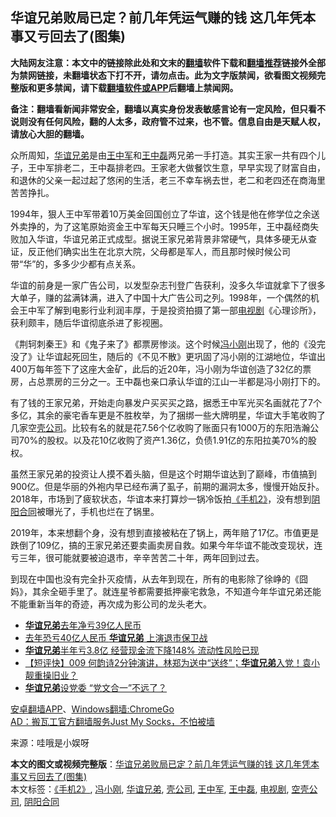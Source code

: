  <h2>华谊兄弟败局已定？前几年凭运气赚的钱 这几年凭本事又亏回去了(图集)</h2> <p class="notice"><b>大陆网友注意：本文中的链接除此处和文末的<a href="https://github.com/bannedbook/fanqiang" >翻墙</a>软件下载和<a href="https://github.com/killgcd/justmysocks/blob/master/README.md">翻墙推荐</a>链接外全部为禁网链接，未翻墙状态下打不开，请勿点击。此为文字版禁闻，欲看图文视频完整版和更多禁闻，请下载<a href="https://github.com/bannedbook/fanqiang">翻墙软件或APP</a>后翻墙上禁闻网。</p><p>备注：翻墙看新闻非常安全，翻墙以真实身份发表敏感言论有一定风险，但只看不说则没有任何风险，翻的人太多，政府管不过来，也不管。信息自由是天赋人权，请放心大胆的翻墙。</b></p>  <div class="entry"> <p>众所周知，<a href="https://www.bannedbook.org/bnews/tag/%E5%8D%8E%E8%B0%8A%E5%85%84%E5%BC%9F/" class="st_tag internal_tag" rel="tag" title="标签 华谊兄弟 下的日志">华谊兄弟</a>是由<a href="https://www.bannedbook.org/bnews/tag/%e7%8e%8b%e4%b8%ad%e5%86%9b/" class="st_tag internal_tag" rel="tag" title="标签 王中军 下的日志">王中军</a>和<a href="https://www.bannedbook.org/bnews/tag/%E7%8E%8B%E4%B8%AD%E7%A3%8A/" class="st_tag internal_tag" rel="tag" title="标签 王中磊 下的日志">王中磊</a>两兄弟一手打造。其实王家一共有四个儿子，王中军排老二，王中磊排老四。王家老大做餐饮生意，早早实现了财富自由，和退休的父亲一起过起了悠闲的生活，老三不幸车祸去世，老二和老四还在商海里苦苦挣扎。</p> <p>1994年，狠人王中军带着10万美金回国创立了华谊，这个钱是他在修学位之余送外卖挣的，为了这笔原始资金王中军每天只睡三个小时。1995年，王中磊经商失败加入华谊，华谊兄弟正式成型。据说王家兄弟背景非常硬气，具体多硬无从查证，反正他们确实出生在北京大院，父母都是军人，而且那时候时候公司带“华”的，多多少少都有点关系。</p> <p>华谊的前身是一家广告公司，以发型杂志刊登广告获利，没多久华谊就拿下了很多大单子，赚的盆满钵满，进入了中国十大广告公司之列。1998年，一个偶然的机会王中军了解到电影行业利润丰厚，于是投资拍摄了第一部<a href="https://www.bannedbook.org/bnews/tag/%E7%94%B5%E8%A7%86%E5%89%A7/" class="st_tag internal_tag" rel="tag" title="标签 电视剧 下的日志">电视剧</a>《心理诊所》，获利颇丰，随后华谊彻底杀进了影视圈。</p>  <p>《荆轲刺秦王》和《鬼子来了》都票房惨淡。这个时候<a href="https://www.bannedbook.org/bnews/tag/%e5%86%af%e5%b0%8f%e5%88%9a/" class="st_tag internal_tag" rel="tag" title="标签 冯小刚 下的日志">冯小刚</a>出现了，他的《没完没了》让华谊起死回生，随后的《不见不散》更巩固了冯小刚的江湖地位，华谊出400万每年签下了这座大金矿，此后的近20年，冯小刚为华谊创造了32亿的票房，占总票房的三分之一。王中磊也亲口承认华谊的江山一半都是冯小刚打下的。</p> <p>有了钱的王家兄弟，开始走向暴发户买买买之路，据悉王中军光买名画就花了7个多亿，其余的豪宅香车更是不胜枚举，为了捆绑一些大牌明星，华谊大手笔收购了几家空<a href="https://www.bannedbook.org/bnews/tag/%E5%A3%B3%E5%85%AC%E5%8F%B8/" class="st_tag internal_tag" rel="tag" title="标签 壳公司 下的日志">壳公司</a>。比较有名的就是花7.56个亿收购了账面只有1000万的东阳浩瀚公司70%的股权。以及花10亿收购了资产1.36亿，负债1.91亿的东阳拉美70%的股权。</p> <p>虽然王家兄弟的投资让人摸不着头脑，但是这个时期华谊达到了巅峰，市值搞到900亿。但是华丽的外袍内早已经布满了虱子，前期的漏洞太多，慢慢开始反扑。2018年，市场到了疲软状态，华谊本来打算炒一锅冷饭拍<a href="https://www.bannedbook.org/bnews/tag/%E3%80%8A%E6%89%8B%E6%9C%BA2%E3%80%8B/" class="st_tag internal_tag" rel="tag" title="标签 《手机2》 下的日志">《手机2》</a>，没有想到<a href="https://www.bannedbook.org/bnews/tag/%E9%98%B4%E9%98%B3%E5%90%88%E5%90%8C/" class="st_tag internal_tag" rel="tag" title="标签 阴阳合同 下的日志">阴阳合同</a>被曝光了，手机也烂在了锅里。</p>  <p>2019年，本来想翻个身，没有想到直接被粘在了锅上，两年赔了17亿。市值更是跌倒了109亿，搞的王家兄弟还要卖画卖房自救。如果今年华谊不能改变现状，连亏三年，很可能就要被迫退市，辛辛苦苦二十年，两年回到过去。</p> <p>到现在中国也没有完全扑灭疫情，从去年到现在，所有的电影除了徐峥的《囧妈》，其余全砸手里了。就连星爷都需要抵押豪宅救急，不知道今年华谊兄弟还能不能重新当年的奇迹，再次成为影公司的龙头老大。</p> <ul class='op-related-articles' title='相关阅读'> <li><a href='https://www.bannedbook.org/bnews/baitai/20200229/1285808.html' target='_blank'><b>华谊兄弟</b>去年净亏39亿人民币</a></li> <li><a href='https://www.bannedbook.org/bnews/finance/20200210/1274094.html' target='_blank'>去年恐亏40亿人民币 <b>华谊兄弟</b> 上演退市保卫战</a></li> <li><a href='https://www.bannedbook.org/bnews/finance/20191213/1240579.html' target='_blank'><b>华谊兄弟</b>半年亏3.8亿 经营现金流下降148% 流动性风险已现</a></li> <li><a href='https://www.bannedbook.org/bnews/cnnews/20190711/1156421.html' target='_blank'>【短评快】009 何韵诗2分钟演讲，林郑为送中“送终”；<b>华谊兄弟</b>入党！袁小靓重操旧业？</a></li> <li><a href='https://www.bannedbook.org/bnews/headline/20190710/1155843.html' target='_blank'><b>华谊兄弟</b>设党委  “党文合一”不远了？</a></li> </ul> <div class="texttj"> <a href="https://github.com/bannedbook/fanqiang/wiki/%E7%A6%81%E9%97%BB%E7%BD%91%E5%AE%89%E5%8D%93%E7%BF%BB%E5%A2%99%E6%96%B0%E9%97%BBAPP" target="_blank">安卓翻墙APP</a>、<a href="https://github.com/bannedbook/fanqiang/wiki/Chrome%E4%B8%80%E9%94%AE%E7%BF%BB%E5%A2%99%E5%8C%85" target="_blank">Windows翻墙:ChromeGo</a><br/> <a href="https://github.com/killgcd/justmysocks/blob/master/README.md" target="_blank">AD：搬瓦工官方翻墙服务Just My Socks，不怕被墙</a> </div><p> 来源：哇哦是小娱呀 </p> <a name='sharetosocial'></a>         <div><b>本文的图文或视频完整版</b>：<a href='https://www.bannedbook.org/bnews/yule/20200625/1350121.html'>华谊兄弟败局已定？前几年凭运气赚的钱 这几年凭本事又亏回去了(图集)</a></div>  </div><!--END ENTRY--> <div class="postfooter"> <div>本文标签：<a href="https://www.bannedbook.org/bnews/tag/%E3%80%8A%E6%89%8B%E6%9C%BA2%E3%80%8B/" rel="tag">《手机2》</a>, <a href="https://www.bannedbook.org/bnews/tag/%e5%86%af%e5%b0%8f%e5%88%9a/" rel="tag">冯小刚</a>, <a href="https://www.bannedbook.org/bnews/tag/%E5%8D%8E%E8%B0%8A%E5%85%84%E5%BC%9F/" rel="tag">华谊兄弟</a>, <a href="https://www.bannedbook.org/bnews/tag/%E5%A3%B3%E5%85%AC%E5%8F%B8/" rel="tag">壳公司</a>, <a href="https://www.bannedbook.org/bnews/tag/%e7%8e%8b%e4%b8%ad%e5%86%9b/" rel="tag">王中军</a>, <a href="https://www.bannedbook.org/bnews/tag/%E7%8E%8B%E4%B8%AD%E7%A3%8A/" rel="tag">王中磊</a>, <a href="https://www.bannedbook.org/bnews/tag/%E7%94%B5%E8%A7%86%E5%89%A7/" rel="tag">电视剧</a>, <a href="https://www.bannedbook.org/bnews/tag/%e7%a9%ba%e5%a3%b3%e5%85%ac%e5%8f%b8/" rel="tag">空壳公司</a>, <a href="https://www.bannedbook.org/bnews/tag/%E9%98%B4%E9%98%B3%E5%90%88%E5%90%8C/" rel="tag">阴阳合同</a></div>  </div><!--END POSTFOOTER--> 